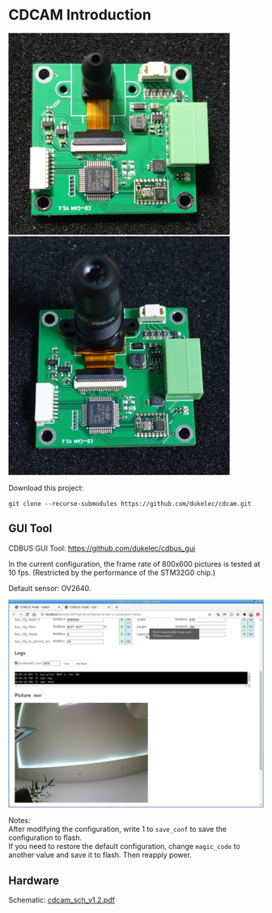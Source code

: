 CDCAM Introduction
=======================================

<img src="doc/cdcam1.jpg"> <img src="doc/cdcam2.jpg">

Download this project:
```
git clone --recurse-submodules https://github.com/dukelec/cdcam.git
```

## GUI Tool

CDBUS GUI Tool: https://github.com/dukelec/cdbus_gui

In the current configuration, the frame rate of 800x600 pictures is tested at 10 fps. (Restricted by the performance of the STM32G0 chip.)

Default sensor: OV2640.

<img src="doc/cdbus_gui.png">

Notes:  
After modifying the configuration, write 1 to `save_conf` to save the configuration to flash.  
If you need to restore the default configuration, change `magic_code` to another value and save it to flash. Then reapply power.


## Hardware

Schematic: <a href="hardware/cdcam_sch.pdf">cdcam_sch_v1.2.pdf</a>

